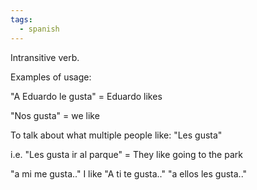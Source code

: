 ```yaml
---
tags:
  - spanish
---
```


Intransitive verb.

Examples of usage:

"A Eduardo le gusta" = Eduardo likes

"Nos gusta" = we like

To talk about what multiple people like: "Les gusta"

i.e. "Les gusta ir al parque" = They like going to the park

"a mi me gusta.." I like "A ti te gusta.." "a ellos les gusta.."
